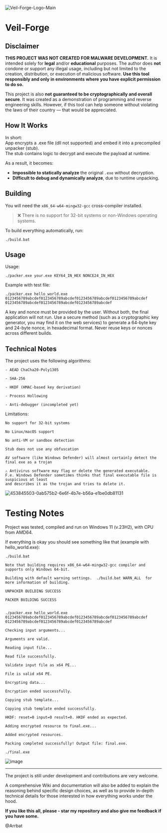 ![Veil-Forge-Logo-Main](https://github.com/user-attachments/assets/b1bee8bc-b4f7-4933-a057-fbcd09b11b9b)

# Veil-Forge

## Disclaimer

**THIS PROJECT WAS NOT CREATED FOR MALWARE DEVELOPMENT.** 
It is intended solely for **legal** and/or **educational** purposes.   The author does **not** condone or support any illegal usage, including but not limited to the creation, distribution, or execution of malicious software.   **Use this tool responsibly and only in environments where you have explicit permission to do so.** 

This project is also **not guaranteed to be cryptographically and overall secure**. It was created as a demonstration of programming and reverse engineering skills. However, if this tool can help someone without violating the laws of their country — that would be appreciated.

## How It Works

In short:  
App encrypts a .exe file (dll not supported) and embed it into a precompiled unpacker (stub).  
The stub contains logic to decrypt and execute the payload at runtime.  

As a result, it becomes:
- **Impossible to statically analyze** the original `.exe` without decryption.
- **Difficult to debug and dynamically analyze**, due to runtime unpacking.


## Building

You will need the `x86_64-w64-mingw32-gcc` cross-compiler installed.

> ❌ There is no support for 32-bit systems or non-Windows operating systems.

To build everything automatically, run:

```console
./build.bat
```

## Usage

Usage:

```console
./packer.exe your.exe KEY64_IN_HEX NONCE24_IN_HEX
```

Example with test file:

```console
./packer.exe hello_world.exe  0123456789abcdef0123456789abcdef0123456789abcdef0123456789abcdef 0123456789abcdef0123456789abcdef0123456789abcdef
```

A key and nonce must be provided by the user. Without both, the final application will not run.
Use a secure method (such as a cryptographic key generator, you may find it on the web services) to generate a 64-byte key and 24-byte nonce, in hexadecimal format. Never reuse keys or nonces across different builds.





## Technical Notes
The project uses the following algorithms:

    - AEAD ChaCha20-Poly1305
    
    - SHA-256
    
    - HKDF (HMAC-based key derivation)

    - Process Hollowing

    - Anti-debugger (incompleted yet)
    

Limitations:

    No support for 32-bit systems

    No Linux/macOS support

    No anti-VM or sandbox detection

    Stub does not use any obfuscation

    AV software (like Windows Defender) will almost certainly detect the final exe as a trojan

    ⚠️ Antivirus software may flag or delete the generated executable.
    F.e. Windows Defender sometimes thinks that final executable file is suspicious at least
    and describes it as the trojan and tries to delete it.

![453845503-0ab575b2-6e6f-4b7e-b56a-e1be0db81131](https://github.com/user-attachments/assets/d0080941-d532-4ca8-a13c-06eedca9511e)


# Testing Notes
Project was tested, compiled and run on Windows 11 (v.23H2), with CPU from AMD64.

If everything is okay you should see something like that (example with hello_world.exe):

```console
./build.bat

Note that building requires x86_64-w64-mingw32-gcc compiler and supports only Windows 64-bit.

Building with default warning settings.  ./build.bat WARN_ALL  for more information of building.

UNPACKER BUILDING SUCCESS

PACKER BUILDING SUCCESS


```

```console
./packer.exe hello_world.exe  0123456789abcdef0123456789abcdef0123456789abcdef0123456789abcdef 0123456789abcdef0123456789abcdef0123456789abcdef

Checking input arguments...

Arguments are valid.

Reading input file...

Read file successfully.

Validate input file as x64 PE...

File is valid x64 PE.

Encrypting data...

Encryption ended successfully.

Copying stub template...

Copying stub template ended successfully.

HKDF: reset=0 input=0 result=0. HKDF ended as expected.

Adding encrypted resource to final.exe...

Added encrypted resources.

Packing completed successfully! Output file: final.exe.

```

```console
./final.exe
```
![image](https://github.com/user-attachments/assets/4c5cc9d9-8b1a-47ab-8dc3-f4a4c7026c61)

---

The project is still under development and contributions are very welcome.

A comprehensive Wiki and documentation will also be added to explain the reasoning behind specific design choices, as well as to provide in-depth technical details for those interested in how everything works under the hood.

**If you like this all, please - star my repository and also give me feedback if you have some.**

@Arrbat
